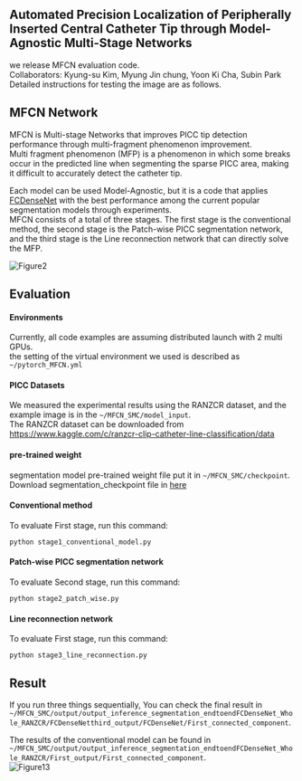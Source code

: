 ## Automated Precision Localization of Peripherally Inserted Central Catheter Tip through Model-Agnostic Multi-Stage Networks

we release MFCN evaluation code.    
Collaborators: Kyung-su Kim, Myung Jin chung, Yoon Ki Cha, Subin Park   
Detailed instructions for testing the image are as follows.   


## MFCN Network
MFCN is Multi-stage Networks that improves PICC tip detection performance through multi-fragment phenomenon improvement.   
Multi fragment phenomenon (MFP) is a phenomenon in which some breaks occur in the predicted line when segmenting the sparse PICC area, making it difficult to accurately detect the catheter tip.   


Each model can be used Model-Agnostic, but it is a code that applies [FCDenseNet](https://arxiv.org/abs/1611.09326) with the best performance among the current popular segmentation models through experiments.    
MFCN consists of a total of three stages. The first stage is the conventional method, the second stage is the Patch-wise PICC segmentation network, and the third stage is the Line reconnection network that can directly solve the MFP.

![Figure2](https://user-images.githubusercontent.com/79253022/148063562-edbe9208-259b-4e59-807b-c9d59a9e20b2.jpg)

## Evaluation
#### Environments
Currently, all code examples are assuming distributed launch with 2 multi GPUs.   
the setting of the virtual environment we used is described as `~/pytorch_MFCN.yml`

#### PICC Datasets
We measured the experimental results using the RANZCR dataset, and the example image is in the `~/MFCN_SMC/model_input`.   
The RANZCR dataset can be downloaded from
<https://www.kaggle.com/c/ranzcr-clip-catheter-line-classification/data>

#### pre-trained weight
segmentation model pre-trained weight file put it in `~/MFCN_SMC/checkpoint`.   
Download segmentation_checkpoint file in [here](https://drive.google.com/drive/folders/1p3RWyCzoQq8b4PWbgN_YNSNAqtSejcT-?usp=sharing)   

#### Conventional method
To evaluate First stage, run this command:
```
python stage1_conventional_model.py
```

#### Patch-wise PICC segmentation network
To evaluate Second stage, run this command:
```
python stage2_patch_wise.py
```

#### Line reconnection network
To evaluate First stage, run this command:
```
python stage3_line_reconnection.py
```


## Result
If you run three things sequentially, You can check the final result in `~/MFCN_SMC/output/output_inference_segmentation_endtoendFCDenseNet_Whole_RANZCR/FCDenseNetthird_output/FCDenseNet/First_connected_component`.    


The results of the conventional model can be found in `~/MFCN_SMC/output/output_inference_segmentation_endtoendFCDenseNet_Whole_RANZCR/First_output/First_connected_component`.    
![Figure13](https://user-images.githubusercontent.com/79253022/148213587-5eb09ed5-c61c-4cf4-b5cc-54dbc85c78c3.jpg)

